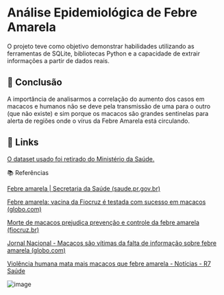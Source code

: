 
 # Análise Epidemiológica de Febre Amarela 
 O projeto teve como objetivo demonstrar habilidades utilizando as ferramentas de SQLite, bibliotecas Python e a capacidade de extrair informações a partir de dados reais. 

## 🎯 Conclusão
A importância de analisarmos a correlação do aumento dos casos em macacos e humanos não se deve pela transmissão de uma para o outro (que não existe) e sim porque os macacos são grandes sentinelas para alerta de regiões onde o vírus da Febre Amarela está circulando.

## 🔎 Links
[O dataset usado foi retirado do Ministério da Saúde.](https://dados.gov.br/dados/conjuntos-dados/febre-amarela-em-humanos-e-primatas-no-humanos---1994-a-2021 ) 

📚 Referências


[Febre amarela | Secretaria da Saúde (saude.pr.gov.br)](https://www.saude.pr.gov.br/Pagina/Febre-amarela#:~:text=A%20febre%20amarela%20%C3%A9%20contagiosa,o%20v%C3%ADrus%20da%20febre%20amarela)

[Febre amarela: vacina da Fiocruz é testada com sucesso em macacos (globo.com)](https://oglobo.globo.com/saude/vacina-e-saude/noticia/2023/04/febre-amarela-vacina-e-testada-com-sucesso-em-macacos-vitimados-por-epidemia-recente-da-doenca.ghtml)

[Morte de macacos prejudica prevenção e controle da febre amarela (fiocruz.br)](https://portal.fiocruz.br/noticia/morte-de-macacos-prejudica-prevencao-e-controle-da-febre-amarela)

[Jornal Nacional - Macacos são vítimas da falta de informação sobre febre amarela (globo.com)](https://g1.globo.com/jornal-nacional/noticia/2018/01/macacos-sao-vitimas-da-falta-de-informacao-sobre-febre-amarela.html)

[Violência humana mata mais macacos que febre amarela - Notícias - R7 Saúde](https://noticias.r7.com/saude/violencia-humana-mata-mais-macacos-que-febre-amarela-29062022)


![image](https://github.com/didellygamb/practicing-sql-with-jupyter-notebook/assets/109447846/2a513788-a703-4b11-b113-0ad771bf5a96)


